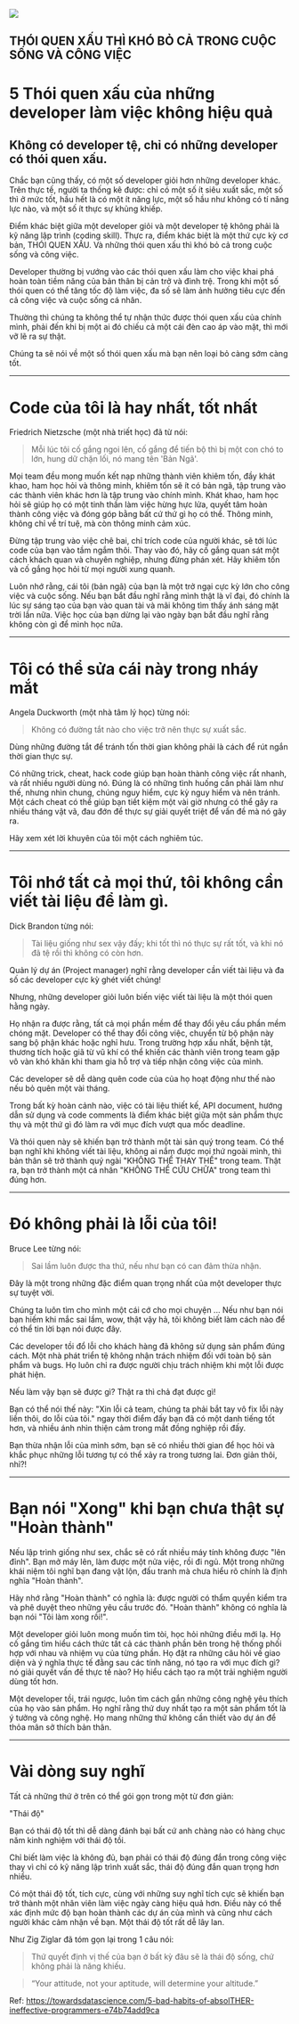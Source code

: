 ![](/images/bad-habits.png)

## THÓI QUEN XẤU THÌ KHÓ BỎ CẢ TRONG CUỘC SỐNG VÀ CÔNG VIỆC


# 5 Thói quen xấu của những developer làm việc không hiệu quả


## Không có developer tệ, chỉ có những developer có thói quen xấu.


Chắc bạn cũng thấy, có một số developer giỏi hơn những developer khác. Trên thực tế, người ta thống kê được: chỉ có một số ít siêu xuất sắc, một số thì ở mức tốt, hầu hết là có một ít năng lực, một số hầu như không có tí năng lực nào, và một số ít thực sự khủng khiếp.

Điểm khác biệt giữa một developer giỏi và một developer tệ không phải là kỹ năng lập trình (coding skill). Thực ra, điểm khác biệt là một thứ cực kỳ cơ bản, THÓI QUEN XẤU. Và những thói quen xấu thì khó bỏ cả trong cuộc sống và công việc.

Developer thường bị vướng vào các thói quen xấu làm cho việc khai phá hoàn toàn tiềm năng của bản thân bị cản trở và đình trệ. Trong khi một số thói quen có thể tăng tốc độ làm việc, đa số sẽ làm ảnh hưởng tiêu cực đến cả công việc và cuộc sống cá nhân.

Thường thì chúng ta không thể tự nhận thức được thói quen xấu của chính mình, phải đến khi bị một ai đó chiếu cả một cái đèn cao áp vào mặt, thì mới vỡ lẽ ra sự thật.

Chúng ta sẽ nói về một số thói quen xấu mà bạn nên loại bỏ càng sớm càng tốt.


    

---



# Code của tôi là hay nhất, tốt nhất

Friedrich Nietzsche (một nhà triết học) đã từ nói:

> Mỗi lúc tôi cố gắng ngoi lên, cố gắng để tiến bộ thì bị một con chó to lớn, hung dữ chặn lối, nó mang tên 'Bản Ngã'.

Mọi team đều mong muốn kết nạp những thành viên khiêm tốn, đầy khát khao, ham học hỏi và thông minh, khiêm tốn sẽ ít có bản ngã, tập trung vào các thành viên khác hơn là tập trung vào chính mình. Khát khao, ham học hỏi sẽ giúp họ có một tinh thần làm việc hừng hực lửa, quyết tâm hoàn thành công việc và đóng góp bằng bất cứ thứ gì họ có thể. Thông minh, không chỉ về trí tuệ, mà còn thông minh cảm xúc.

Đừng tập trung vào việc chê bai, chỉ trích code của người khác, sẽ tới lúc code của bạn vào tầm ngắm thôi. Thay vào đó, hãy cố gắng quan sát một cách khách quan và chuyên nghiệp, nhưng đừng phán xét. Hãy khiêm tốn và cố gắng học hỏi từ mọi người xung quanh.

Luôn nhớ rằng, cái tôi (bản ngã) của bạn là một trở ngại cực kỳ lớn cho công việc và cuộc sống. Nếu bạn bắt đầu nghĩ rằng mình thật là vĩ đại, đó chính là lúc sự sáng tạo của bạn vào quan tài và mãi không tìm thấy ánh sáng mặt trời lần nữa. Việc học của bạn dừng lại vào ngày bạn bắt đầu nghĩ rằng không còn gì để mình học nữa.


    

---



# Tôi có thể sửa cái này trong nháy mắt

Angela Duckworth (một nhà tâm lý học) từng nói:

> Không có đường tắt nào cho việc trở nên thực sự xuất sắc.

Dùng những đường tắt để tránh tốn thời gian không phải là cách để rút ngắn thời gian thực sự.

Có những trick, cheat, hack code giúp bạn hoàn thành công việc rất nhanh, và rất nhiều người dùng nó. Đúng là có những tình huống cần phải làm như thế, nhưng nhìn chung, chúng nguy hiểm, cực kỳ nguy hiểm và nên tránh. Một cách cheat có thể giúp bạn tiết kiệm một vài giờ nhưng có thể gây ra nhiều tháng vật vã, đau đớn để thực sự giải quyết triệt để vấn đề mà nó gây ra.

Hãy xem xét lời khuyên của tôi một cách nghiêm túc.


    

---



# Tôi nhớ tất cả mọi thứ, tôi không cần viết tài liệu để làm gì.

Dick Brandon từng nói:

> Tài liệu giống như sex vậy đấy; khi tốt thì nó thực sự rất tốt, và khi nó đã tệ rồi thì không có còn hơn.

Quản lý dự án (Project manager) nghĩ rằng developer cần viết tài liệu và đa số các developer cực kỳ ghét viết chúng!

Nhưng, những developer giỏi luôn biến việc viết tài liệu là một thói quen hằng ngày.

Họ nhận ra được rằng, tất cả mọi phần mềm để thay đổi yêu cầu phần mềm chóng mặt. Developer có thể thay đổi công việc, chuyển từ bộ phận này sang bộ phận khác hoặc nghỉ hưu. Trong trường hợp xấu nhất, bệnh tật, thương tích hoặc giã từ vũ khí có thể khiến các thành viên trong team gặp vô vàn khó khăn khi tham gia hỗ trợ và tiếp nhận công việc của mình.

Các developer sẽ dễ dàng quên code của của họ hoạt động như thế nào nếu bỏ quên một vài tháng.

Trong bất kỳ hoàn cảnh nào, việc có tài liệu thiết kế, API document, hướng dẫn sử dụng và code comments là điểm khác biệt giữa một sản phẩm thực thụ và một thứ gì đó làm ra với mục đích vượt qua mốc deadline.

Và thói quen này sẽ khiến bạn trở thành một tài sản quý trong team. Có thể bạn nghĩ khi không viết tài liệu, không ai nắm được mọi thứ ngoài mình, thì bản thân sẽ trở thành quý ngài "KHÔNG THỂ THAY THẾ" trong team. Thật ra, bạn trở thành một cá nhân "KHÔNG THỂ CỨU CHỮA" trong team thì đúng hơn.


    

---



# Đó không phải là lỗi của tôi!

Bruce Lee từng nói:

> Sai lầm luôn được tha thứ, nếu như bạn có can đảm thừa nhận.

Đây là một trong những đặc điểm quan trọng nhất của một developer thực sự tuyệt vời.

Chúng ta luôn tìm cho mình một cái cớ cho mọi chuyện ... Nếu như bạn nói bạn hiếm khi mắc sai lầm, wow, thật vậy hả, tôi không biết làm cách nào để có thể tin lời bạn nói được đây.

Các developer tồi đổ lỗi cho khách hàng đã không sử dụng sản phẩm đúng cách. Một nhà phát triển tệ không nhận trách nhiệm đối với toàn bộ sản phẩm và bugs. Họ luôn chỉ ra được người chịu trách nhiệm khi một lỗi được phát hiện.

Nếu làm vậy bạn sẽ được gì? Thật ra thì chả đạt được gì!

Bạn có thể nói thế này: "Xin lỗi cả team, chúng ta phải bắt tay vô fix lỗi này liền thôi, do lỗi của tôi." ngay thời điểm đấy bạn đã có một danh tiếng tốt hơn, và nhiều ánh nhìn thiện cảm trong mắt đồng nghiệp rồi đấy.

Bạn thừa nhận lỗi của mình sớm, bạn sẽ có nhiều thời gian để học hỏi và khắc phục những lỗi tương tự có thể xảy ra trong tương lai. Đơn giản thôi, nhỉ?!


    

---



# Bạn nói "Xong" khi bạn chưa thật sự "Hoàn thành"

Nếu lập trình giống như sex, chắc sẽ có rất nhiều máy tính không được "lên đỉnh". Bạn mở máy lên, làm được một nửa việc, rồi đi ngủ. Một trong những khái niệm tôi nghĩ bạn đang vật lộn, đấu tranh mà chưa hiểu rõ chính là định nghĩa "Hoàn thành".

Hãy nhớ rằng "Hoàn thành" có nghĩa là: được người có thẩm quyền kiểm tra và phê duyệt theo những yêu cầu trước đó. "Hoàn thành" không có nghĩa là bạn nói "Tôi làm xong rồi!".

Một developer giỏi luôn mong muốn tìm tòi, học hỏi những điều mới lạ. Họ cố gắng tìm hiểu cách thức tất cả các thành phần bên trong hệ thống phối hợp với nhau và nhiệm vụ của từng phần. Họ đặt ra những câu hỏi về giao diện và ý nghĩa thực tế đằng sau các tính năng, nó tạo ra với mục đích gì? nó giải quyết vấn đề thực tế nào? Họ hiểu cách tạo ra một trải nghiệm người dùng tốt hơn.

Một developer tồi, trái ngược, luôn tìm cách gắn những công nghệ yêu thích của họ vào sản phẩm. Họ nghĩ rằng thứ duy nhất tạo ra một sản phẩm tốt là ý tưởng và công nghệ. Họ mang những thứ không cần thiết vào dự án để thỏa mãn sở thích bản thân.



---



# Vài dòng suy nghĩ

Tất cả những thứ ở trên có thể gói gọn trong một từ đơn giản:

"Thái độ"

Bạn có thái độ tốt thì dễ dàng đánh bại bất cứ anh chàng nào có hàng chục năm kinh nghiệm với thái độ tồi.

Chỉ biết làm việc là không đủ, bạn phải có thái độ đúng đắn trong công việc thay vì chỉ có kỹ năng lập trình xuất sắc, thái độ đúng đắn quan trọng hơn nhiều.

Có một thái độ tốt, tích cực, cùng với những suy nghĩ tích cực sẽ khiến bạn trở thành một nhân viên làm việc ngày càng hiệu quả hơn. Điều này có thể xác định mức độ bạn hoàn thành các dự án của mình và cũng như cách người khác cảm nhận về bạn. Một thái độ tốt rất dễ lây lan.

Như Zig Ziglar đã tóm gọn lại trong 1 câu nói:

> Thứ quyết định vị thế của bạn ở bất kỳ đâu sẽ là thái độ sống, chứ không phải là năng khiếu. 

> “Your attitude, not your aptitude, will determine your altitude.”

 

Ref: https://towardsdatascience.com/5-bad-habits-of-absolTHER-ineffective-programmers-e74b74add9ca
